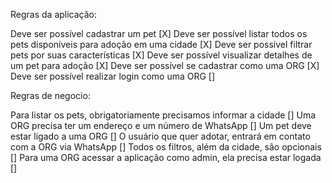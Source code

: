 Regras da aplicação:

Deve ser possível cadastrar um pet [X]
Deve ser possível listar todos os pets disponíveis para adoção em uma cidade [X]
Deve ser possível filtrar pets por suas características [X]
Deve ser possível visualizar detalhes de um pet para adoção [X]
Deve ser possível se cadastrar como uma ORG [X]
Deve ser possível realizar login como uma ORG []

Regras de negocio:

Para listar os pets, obrigatoriamente precisamos informar a cidade []
Uma ORG precisa ter um endereço e um número de WhatsApp []
Um pet deve estar ligado a uma ORG []
O usuário que quer adotar, entrará em contato com a ORG via WhatsApp []
Todos os filtros, além da cidade, são opcionais []
Para uma ORG acessar a aplicação como admin, ela precisa estar logada []